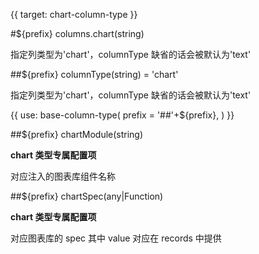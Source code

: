 {{ target: chart-column-type }}

#${prefix} columns.chart(string)

指定列类型为'chart'，columnType 缺省的话会被默认为'text'

##${prefix} columnType(string) = 'chart'

指定列类型为'chart'，columnType 缺省的话会被默认为'text'

{{ use: base-column-type(
    prefix = '##'+${prefix},
) }}

##${prefix} chartModule(string)

**chart 类型专属配置项**

对应注入的图表库组件名称

##${prefix} chartSpec(any|Function)

**chart 类型专属配置项**

对应图表库的 spec 其中 value 对应在 records 中提供
